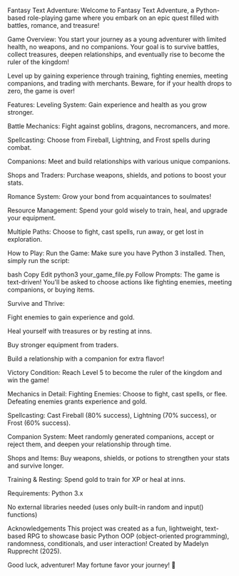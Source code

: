 Fantasy Text Adventure: 
Welcome to Fantasy Text Adventure, a Python-based role-playing game where you embark on an epic quest filled with battles, romance, and treasure!


Game Overview: 
You start your journey as a young adventurer with limited health, no weapons, and no companions. Your goal is to survive battles, collect treasures, deepen relationships, and eventually rise to become the ruler of the kingdom!

Level up by gaining experience through training, fighting enemies, meeting companions, and trading with merchants. Beware, for if your health drops to zero, the game is over!


Features: 
Leveling System: Gain experience and health as you grow stronger.

Battle Mechanics: Fight against goblins, dragons, necromancers, and more.

Spellcasting: Choose from Fireball, Lightning, and Frost spells during combat.

Companions: Meet and build relationships with various unique companions.

Shops and Traders: Purchase weapons, shields, and potions to boost your stats.

Romance System: Grow your bond from acquaintances to soulmates!

Resource Management: Spend your gold wisely to train, heal, and upgrade your equipment.

Multiple Paths: Choose to fight, cast spells, run away, or get lost in exploration.


How to Play: 
Run the Game:
Make sure you have Python 3 installed. Then, simply run the script:

bash
Copy
Edit
python3 your_game_file.py
Follow Prompts:
The game is text-driven! You'll be asked to choose actions like fighting enemies, meeting companions, or buying items.


Survive and Thrive:

Fight enemies to gain experience and gold.

Heal yourself with treasures or by resting at inns.

Buy stronger equipment from traders.

Build a relationship with a companion for extra flavor!


Victory Condition:
Reach Level 5 to become the ruler of the kingdom and win the game!


Mechanics in Detail: 
Fighting Enemies:
Choose to fight, cast spells, or flee. Defeating enemies grants experience and gold.

Spellcasting:
Cast Fireball (80% success), Lightning (70% success), or Frost (60% success).

Companion System:
Meet randomly generated companions, accept or reject them, and deepen your relationship through time.

Shops and Items:
Buy weapons, shields, or potions to strengthen your stats and survive longer.

Training & Resting:
Spend gold to train for XP or heal at inns.


Requirements: 
Python 3.x

No external libraries needed (uses only built-in random and input() functions)


Acknowledgements
This project was created as a fun, lightweight, text-based RPG to showcase basic Python OOP (object-oriented programming), randomness, conditionals, and user interaction! Created by Madelyn Rupprecht (2025).


Good luck, adventurer! May fortune favor your journey! 🌟
